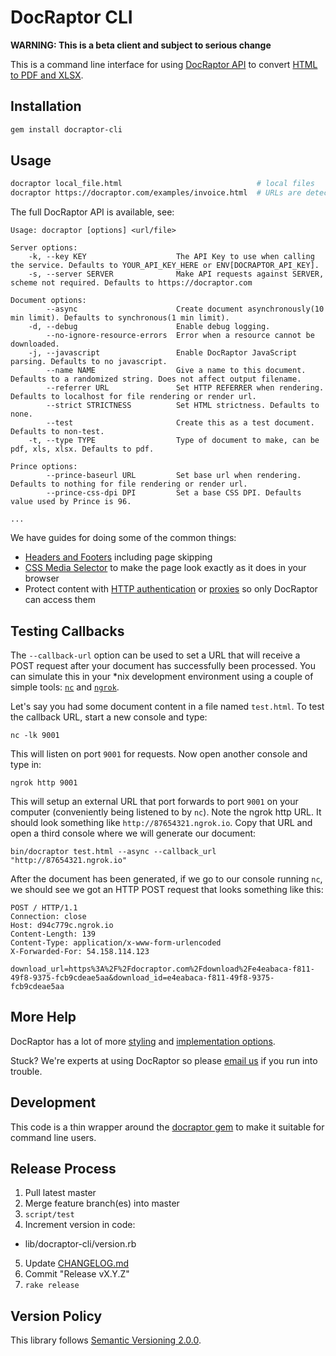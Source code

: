 # DocRaptor CLI

**WARNING: This is a beta client and subject to serious change**

This is a command line interface for using [DocRaptor API](https://docraptor.com/documentation) to convert [HTML to PDF and XLSX](https://docraptor.com).


## Installation

```bash
gem install docraptor-cli
```


## Usage

```bash
docraptor local_file.html                              # local files
docraptor https://docraptor.com/examples/invoice.html  # URLs are detected by prefix
```

The full DocRaptor API is available, see:

```
Usage: docraptor [options] <url/file>

Server options:
    -k, --key KEY                    The API Key to use when calling the service. Defaults to YOUR_API_KEY_HERE or ENV[DOCRAPTOR_API_KEY].
    -s, --server SERVER              Make API requests against SERVER, scheme not required. Defaults to https://docraptor.com

Document options:
        --async                      Create document asynchronously(10 min limit). Defaults to synchronous(1 min limit).
    -d, --debug                      Enable debug logging.
        --no-ignore-resource-errors  Error when a resource cannot be downloaded.
    -j, --javascript                 Enable DocRaptor JavaScript parsing. Defaults to no javascript.
        --name NAME                  Give a name to this document. Defaults to a randomized string. Does not affect output filename.
        --referrer URL               Set HTTP REFERRER when rendering. Defaults to localhost for file rendering or render url.
        --strict STRICTNESS          Set HTML strictness. Defaults to none.
        --test                       Create this as a test document. Defaults to non-test.
    -t, --type TYPE                  Type of document to make, can be pdf, xls, xlsx. Defaults to pdf.

Prince options:
        --prince-baseurl URL         Set base url when rendering. Defaults to nothing for file rendering or render url.
        --prince-css-dpi DPI         Set a base CSS DPI. Defaults value used by Prince is 96.

...
```



We have guides for doing some of the common things:

* [Headers and Footers](https://docraptor.com/documentation/style#pdf-headers-footers) including page skipping
* [CSS Media Selector](https://docraptor.com/documentation/api#api_basic_pdf) to make the page look exactly as it does in your browser
* Protect content with [HTTP authentication](https://docraptor.com/documentation/api#api_http_user) or [proxies](https://docraptor.com/documentation/api#api_http_proxy) so only DocRaptor can access them

## Testing Callbacks

The `--callback-url` option can be used to set a URL that will receive a POST request after your document has successfully been processed. You can simulate this in your *nix development environment using a couple of simple tools: [`nc`](http://linux.die.net/man/1/nc) and [`ngrok`](https://ngrok.com/).

Let's say you had some document content in a file named `test.html`. To test the callback URL, start a new console and type:

```
nc -lk 9001
```

This will listen on port `9001` for requests. Now open another console and type in:
```
ngrok http 9001
```

This will setup an external URL that port forwards to port `9001` on your computer (conveniently being listened to by `nc`). Note the ngrok http URL. It should look something like `http://87654321.ngrok.io`. Copy that URL and open a third console where we will generate our document:
```
bin/docraptor test.html --async --callback_url "http://87654321.ngrok.io"
```

After the document has been generated, if we go to our console running `nc`, we should see we got an HTTP POST request that looks something like this:

```
POST / HTTP/1.1
Connection: close
Host: d94c779c.ngrok.io
Content-Length: 139
Content-Type: application/x-www-form-urlencoded
X-Forwarded-For: 54.158.114.123

download_url=https%3A%2F%2Fdocraptor.com%2Fdownload%2Fe4eabaca-f811-49f8-9375-fcb9cdeae5aa&download_id=e4eabaca-f811-49f8-9375-fcb9cdeae5aa
```

## More Help

DocRaptor has a lot of more [styling](https://docraptor.com/documentation/style) and [implementation options](https://docraptor.com/documentation/api).

Stuck? We're experts at using DocRaptor so please [email us](mailto:support@docraptor.com) if you run into trouble.


## Development

This code is a thin wrapper around the [docraptor gem](https://github.com/docraptor/docraptor-ruby) to make it suitable for command line users.


## Release Process

1. Pull latest master
2. Merge feature branch(es) into master
3. `script/test`
4. Increment version in code:
  - lib/docraptor-cli/version.rb
5. Update [CHANGELOG.md](CHANGELOG.md)
6. Commit "Release vX.Y.Z"
7. `rake release`


## Version Policy

This library follows [Semantic Versioning 2.0.0](http://semver.org).

